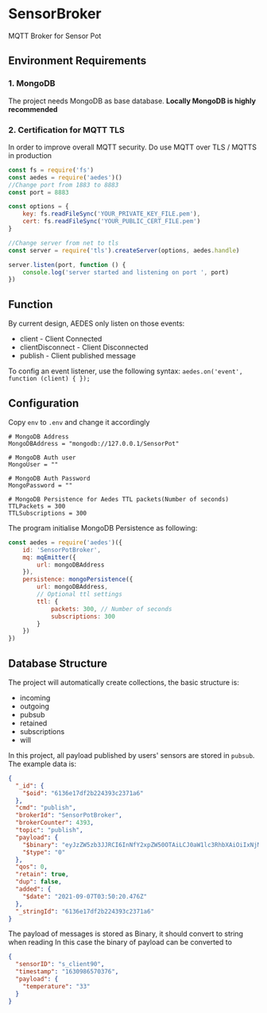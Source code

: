 # SensorBroker

MQTT Broker for Sensor Pot

## Environment Requirements

### 1. MongoDB

The project needs MongoDB as base database. **Locally MongoDB is highly recommended**

### 2. Certification for MQTT TLS

In order to improve overall MQTT security. Do use MQTT over TLS / MQTTS in production

```javascript
const fs = require('fs')
const aedes = require('aedes')()
//Change port from 1883 to 8883
const port = 8883

const options = {
    key: fs.readFileSync('YOUR_PRIVATE_KEY_FILE.pem'),
    cert: fs.readFileSync('YOUR_PUBLIC_CERT_FILE.pem')
}

//Change server from net to tls
const server = require('tls').createServer(options, aedes.handle)

server.listen(port, function () {
    console.log('server started and listening on port ', port)
})
```

## Function

By current design, AEDES only listen on those events:

* client - Client Connected
* clientDisconnect - Client Disconnected
* publish - Client published message

To config an event listener, use the following syntax:
`aedes.on('event', function (client) { });`

## Configuration

Copy ```env``` to ```.env``` and change it accordingly

```text
# MongoDB Address
MongoDBAddress = "mongodb://127.0.0.1/SensorPot"

# MongoDB Auth user
MongoUser = ""

# MongoDB Auth Password
MongoPassword = ""

# MongoDB Persistence for Aedes TTL packets(Number of seconds)
TTLPackets = 300
TTLSubscriptions = 300
```

The program initialise MongoDB Persistence as following:

```JavaScript
const aedes = require('aedes')({
    id: 'SensorPotBroker',
    mq: mqEmitter({
        url: mongoDBAddress
    }),
    persistence: mongoPersistence({
        url: mongoDBAddress,
        // Optional ttl settings
        ttl: {
            packets: 300, // Number of seconds
            subscriptions: 300
        }
    })
})
```

## Database Structure

The project will automatically create collections, the basic structure is:

* incoming
* outgoing
* pubsub
* retained
* subscriptions
* will

In this project, all payload published by users' sensors are stored in ```pubsub```. The example data is:

```json
{
  "_id": {
    "$oid": "6136e17df2b224393c2371a6"
  },
  "cmd": "publish",
  "brokerId": "SensorPotBroker",
  "brokerCounter": 4393,
  "topic": "publish",
  "payload": {
    "$binary": "eyJzZW5zb3JJRCI6InNfY2xpZW50OTAiLCJ0aW1lc3RhbXAiOiIxNjMwOTg2NTcwMzc2IiwicGF5bG9hZCI6eyJ0ZW1wZXJhdHVyZSI6ICIzMyJ9",
    "$type": "0"
  },
  "qos": 0,
  "retain": true,
  "dup": false,
  "added": {
    "$date": "2021-09-07T03:50:20.476Z"
  },
  "_stringId": "6136e17df2b224393c2371a6"
}
```

The payload of messages is stored as Binary, it should convert to string when reading In this case the binary of payload
can be converted to

```json
{
  "sensorID": "s_client90",
  "timestamp": "1630986570376",
  "payload": {
    "temperature": "33"
  }
}
```